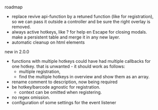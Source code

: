

roadmap

* replace revive api-function by a retuned function (like for registration),
    so we can pass it outside a
    controller and be sure the right overlay is removed.
* always active hotkeys, like ? for help en Escape for closing modals.
    make a persistent table and merge it in any new layer.
* automatic cleanup on html elements

new in 2.0.0

* functions with multiple hotkeys could have had multiple callbacks for one hotkey.
    that is unwanted - it should work as follows:
    * multiple registration,
    * find the multiple hotkeys in overview and show them as an array.
* rename comment to description, now being required
* be hotkey/barcode agnostic for registration.
    * context can be omitted when registering.
* no regex omission.
* configuration of some settings for the event listener
